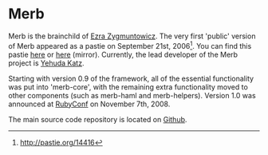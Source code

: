 # Merb

Merb is the brainchild of [Ezra Zygmuntowicz][].
The very first 'public' version of Merb appeared as a pastie on September 21st, 2006[^first-pastie].
You can find this pastie [here](http://pastie.org/14416) or [here](http://gist.github.com/33252)
(mirror). Currently, the lead developer of the Merb project is [Yehuda Katz](http://yehudakatz.com/).

Starting with version 0.9 of the framework, all of the essential functionality was
put into 'merb-core', with the remaining extra functionality moved to other
components (such as merb-haml and merb-helpers).
Version 1.0 was announced at [RubyConf](http://rubyconf.org/) on November 7th, 2008.

The main source code repository is located on [Github](http://github.com/wycats/merb/).



<!-- Links -->
[Ezra Zygmuntowicz]: http://brainspl.at/

<!-- References -->
[^first-pastie]: http://pastie.org/14416